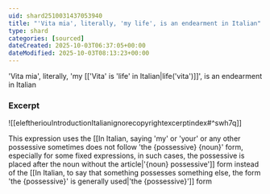 ```yaml
---
uid: shard2510031437053940
title: "'Vita mia', literally, 'my life', is an endearment in Italian"
type: shard
categories: [sourced]
dateCreated: 2025-10-03T06:37:05+00:00
dateModified: 2025-10-03T08:13:23+00:00
---
```

'Vita mia', literally, 'my [['Vita' is 'life' in Italian|life('vita')]]', is an endearment in Italian
### Excerpt
![[eleftheriouIntroductionItalianignorecopyrightexcerptindex#^swh7q]]

This expression uses the [[In Italian, saying 'my' or 'your' or any other possessive sometimes does not follow 'the {possessive} {noun}' form, especially for some fixed expressions, in such cases, the possessive is placed after the noun without the article|'{noun} possessive']] form instead of the [[In Italian, to say that something possesses something else, the form 'the {possessive}' is generally used|'the {possessive}']] form